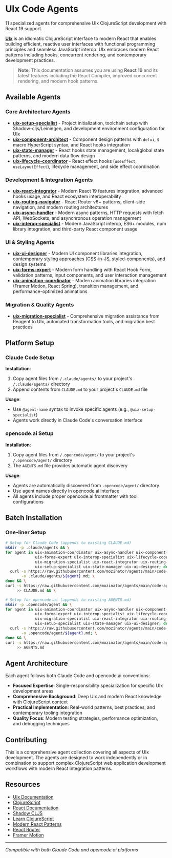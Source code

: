 # UIx Code Agents

11 specialized agents for comprehensive UIx ClojureScript development with React 19 support.

**[UIx](https://uix-cljs.dev/)** is an idiomatic ClojureScript interface to modern React that enables building efficient, reactive user interfaces with functional programming principles and seamless JavaScript interop. UIx embraces modern React patterns including hooks, concurrent rendering, and contemporary development practices.

> **Note**: This documentation assumes you are using **React 19** and its latest features including the React Compiler, improved concurrent rendering, and modern hook patterns.

## Available Agents

### Core Architecture Agents
- **[uix-setup-specialist](/.claude/agents/uix-setup-specialist.md)** - Project initialization, toolchain setup with Shadow-cljs/Leiningen, and development environment configuration for UIx
- **[uix-component-architect](/.claude/agents/uix-component-architect.md)** - Component design patterns with `defui`, `$` macro HyperScript syntax, and React hooks integration
- **[uix-state-manager](/.claude/agents/uix-state-manager.md)** - React hooks state management, local/global state patterns, and modern data flow design
- **[uix-lifecycle-coordinator](/.claude/agents/uix-lifecycle-coordinator.md)** - React effect hooks (`useEffect`, `useLayoutEffect`), lifecycle management, and side effect coordination

### Development & Integration Agents
- **[uix-react-integrator](/.claude/agents/uix-react-integrator.md)** - Modern React 19 features integration, advanced hooks usage, and React ecosystem interoperability
- **[uix-routing-navigator](/.claude/agents/uix-routing-navigator.md)** - React Router v6+ patterns, client-side navigation, and modern routing architectures
- **[uix-async-handler](/.claude/agents/uix-async-handler.md)** - Modern async patterns, HTTP requests with fetch API, WebSockets, and asynchronous operation management
- **[uix-interop-specialist](/.claude/agents/uix-interop-specialist.md)** - Modern JavaScript interop, ES6+ modules, npm library integration, and third-party React component usage

### UI & Styling Agents
- **[uix-ui-designer](/.claude/agents/uix-ui-designer.md)** - Modern UI component libraries integration, contemporary styling approaches (CSS-in-JS, styled-components), and design systems
- **[uix-forms-expert](/.claude/agents/uix-forms-expert.md)** - Modern form handling with React Hook Form, validation patterns, input components, and user interaction management
- **[uix-animation-coordinator](/.claude/agents/uix-animation-coordinator.md)** - Modern animation libraries integration (Framer Motion, React Spring), transition management, and performance-optimized animations

### Migration & Quality Agents
- **[uix-migration-specialist](/.claude/agents/uix-migration-specialist.md)** - Comprehensive migration assistance from Reagent to UIx, automated transformation tools, and migration best practices

## Platform Setup

### Claude Code Setup

**Installation**:
1. Copy agent files from `/.claude/agents/` to your project's `/.claude/agents/` directory
2. Append contents from `CLAUDE.md` to your project's `CLAUDE.md` file

**Usage**:
- Use `@agent-name` syntax to invoke specific agents (e.g., `@uix-setup-specialist`)
- Agents work directly in Claude Code's conversation interface

### opencode.ai Setup

**Installation**:
1. Copy agent files from `/.opencode/agent/` to your project's `/.opencode/agent/` directory
2. The `AGENTS.md` file provides automatic agent discovery

**Usage**:
- Agents are automatically discovered from `.opencode/agent/` directory
- Use agent names directly in opencode.ai interface
- All agents include proper opencode.ai frontmatter with tool configurations

## Batch Installation

### One-liner Setup

```bash
# Setup for Claude Code (appends to existing CLAUDE.md)
mkdir -p .claude/agents && \
for agent in uix-animation-coordinator uix-async-handler uix-component-architect \
             uix-forms-expert uix-interop-specialist uix-lifecycle-coordinator \
             uix-migration-specialist uix-react-integrator uix-routing-navigator \
             uix-setup-specialist uix-state-manager uix-ui-designer; do \
  curl -s https://raw.githubusercontent.com/mozinator/agents/main/code-agents-for-uix/.claude/agents/${agent}.md \
       -o .claude/agents/${agent}.md; \
done && \
curl -s https://raw.githubusercontent.com/mozinator/agents/main/code-agents-for-uix/CLAUDE.md \
     >> CLAUDE.md && \

# Setup for opencode.ai (appends to existing AGENTS.md)
mkdir -p .opencode/agent && \
for agent in uix-animation-coordinator uix-async-handler uix-component-architect \
             uix-forms-expert uix-interop-specialist uix-lifecycle-coordinator \
             uix-migration-specialist uix-react-integrator uix-routing-navigator \
             uix-setup-specialist uix-state-manager uix-ui-designer; do \
  curl -s https://raw.githubusercontent.com/mozinator/agents/main/code-agents-for-uix/.opencode/agent/${agent}.md \
       -o .opencode/agent/${agent}.md; \
done && \
curl -s https://raw.githubusercontent.com/mozinator/agents/main/code-agents-for-uix/AGENTS.md \
     >> AGENTS.md
```

## Agent Architecture

Each agent follows both Claude Code and opencode.ai conventions:
- **Focused Expertise**: Single-responsibility specialization for specific UIx development areas
- **Comprehensive Background**: Deep UIx and modern React knowledge with ClojureScript context
- **Practical Implementation**: Real-world patterns, best practices, and contemporary tooling integration
- **Quality Focus**: Modern testing strategies, performance optimization, and debugging techniques

## Contributing

This is a comprehensive agent collection covering all aspects of UIx development. The agents are designed to work independently or in combination to support complex ClojureScript web application development workflows with modern React integration patterns.

## Resources

- [UIx Documentation](https://uix-cljs.dev/)
- [ClojureScript](https://clojurescript.org/)
- [React Documentation](https://react.dev/)
- [Shadow CLJS](https://shadow-cljs.github.io/docs/UsersGuide.html)
- [Learn ClojureScript](https://www.learn-clojurescript.com/)
- [Modern React Patterns](https://react.dev/learn)
- [React Router](https://reactrouter.com/)
- [Framer Motion](https://www.framer.com/motion/)

---

*Compatible with both Claude Code and opencode.ai platforms*
